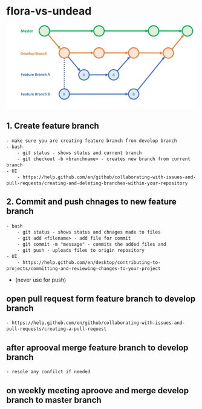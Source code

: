 # flora-vs-undead
![Alt text](assets/devproc.jpg?raw=true "Title")

## 1. Create feature branch
	- make sure you are creating feature branch from develop branch 
	- bash
		- git status - shows status and current branch
		- git checkout -b <branchname> - creates new branch from current branch
	- UI
		- https://help.github.com/en/github/collaborating-with-issues-and-pull-requests/creating-and-deleting-branches-within-your-repository
		
## 2. Commit and push chnages to new feature branch
	- bash
		- git status - shows status and chnages made to files
		- git add <filename> - add file for commit
		- git commit -m "message" - commits the added files and 
		- git push - uploads files to origin repository
	- UI
		- https://help.github.com/en/desktop/contributing-to-projects/committing-and-reviewing-changes-to-your-project

* (never use for push)		

## open pull request form feature branch to develop branch
	- https://help.github.com/en/github/collaborating-with-issues-and-pull-requests/creating-a-pull-request
## after aprooval merge feature branch to develop branch
	- resole any confilct if needed

## on weekly meeting aproove and merge develop branch to master branch